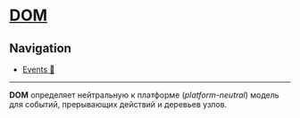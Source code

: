 # [DOM](https://dom.spec.whatwg.org/)

## Navigation

- [Events 📂](./events.md)

___

**DOM** определяет нейтральную к платформе (*platform-neutral*) модель для событий, прерывающих действий и деревьев узлов.

